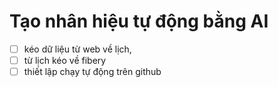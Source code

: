 # Tạo nhân hiệu tự động bằng AI
- [ ] kéo dữ liệu từ web về lịch, 
- [ ] từ lịch kéo về fibery
- [ ] thiết lập chạy tự động trên github